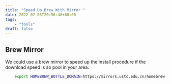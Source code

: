 ```yaml
---
title: "Speed Up Brew With Mirror "
date: 2022-07-05T20:56:48+08:00
tags: 
    - "tools"
draft: false 
---
```


## Brew Mirror

We could use a brew mirror to speed up the install procedure if the download speed
is so pool in your area.

```sh
    export HOMEBREW_BOTTLE_DOMAIN=https://mirrors.ustc.edu.cn/homebrew-bottles
```

